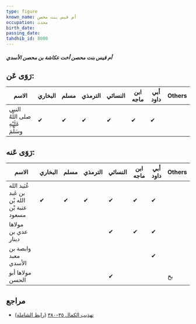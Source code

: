 ```yaml
---
type: figure
known_name: أم قيس بنت محصن
occupation: محدث
birth_date:
passing_date:
tahdhib_id: 8000
---
```

##### أم قيس بنت محصن أخت عكاشة بن محصن الأسدي

## رَوَى عَن:
| الاسم                               | البخاري | مسلم | الترمذي | النسائي | ابن ماجه | أبي داود | Others |
| ----------------------------------- | ------- | ---- | ------- | ------- | -------- | -------- | ------ |
| النبي صلى اللَّهُ عَلَيْهِ وسَلَّمَ | ✔       | ✔    | ✔       | ✔       | ✔        | ✔        |        |
## رَوَى عَنه:
| الاسم                                       | البخاري | مسلم | الترمذي | النسائي | ابن ماجه | أبي داود | Others |
| ------------------------------------------- | ------- | ---- | ------- | ------- | -------- | -------- | ------ |
| عُبَيد الله بن عَبد الله بْن عتبة بْن مسعود | ✔       | ✔    | ✔       | ✔       | ✔        | ✔        |        |
| مولاها عدي بن دينار                         |         |      |         | ✔       | ✔        | ✔        |        |
| وابصة بن معبد الأسدي                        |         |      |         |         |          | ✔        |        |
| مولاها أبو الحسن                            |         |      |         | ✔       |          |          | بخ     |
## مراجع
- [تهذيب الكمال ٣٥-٣٨٠](obsidian://open?vault=Tahdhib-al-Kamal&file=Figures/٨٠٠٠-أم%20قيس%20بنت%20محصن%20أخت%20عكاشة%20بن%20محصن%20الأسدي) ([رابط الشاملة](https://shamela.ws/book/3722/18979))